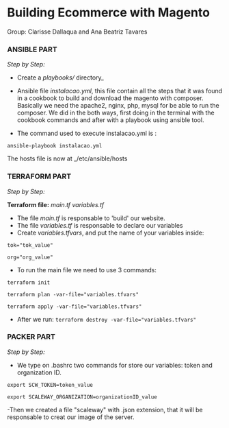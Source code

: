 # Building Ecommerce with Magento 
Group: Clarisse Dallaqua and Ana Beatriz Tavares

### **ANSIBLE PART**

*Step by Step:*
- Create a *playbooks/* directory_
- Ansible file *instalacao.yml*, this file contain all the steps that it was found in a cookbook to build and download the magento with composer. Basically we need the apache2, nginx, php, mysql for be able to run the composer. We did in the both ways, first doing in the terminal with the cookbook commands and after with a playbook using ansible tool.

- The command used to execute instalacao.yml is : 
```
ansible-playbook instalacao.yml
```
The hosts file is now at _/etc/ansible/hosts 

### **TERRAFORM PART**

*Step by Step:* 

**Terraform file:**  _main.tf_ _variables.tf_
- The file *main.tf* is responsable to 'build' our website.
- The file *variables.tf* is responsable to declare our variables
- Create _variables.tfvars_, and put the name of your variables inside:
```
tok="tok_value"

org="org_value"
```
- To run the main file we need to use 3 commands:

```terraform init``` 

 ```terraform plan -var-file="variables.tfvars"```

 ```terraform apply -var-file="variables.tfvars"```

- After we run:
 ```terraform destroy -var-file="variables.tfvars"```

### **PACKER PART**
*Step by Step:*

- We type on .bashrc two commands for store our variables: token and organization ID.

 ```export SCW_TOKEN=token_value```
 
 ```export SCALEWAY_ORGANIZATION=organizationID_value```
 
 -Then we created a file "scaleway" with .json extension, that it will be responsable to creat our image of the server.
